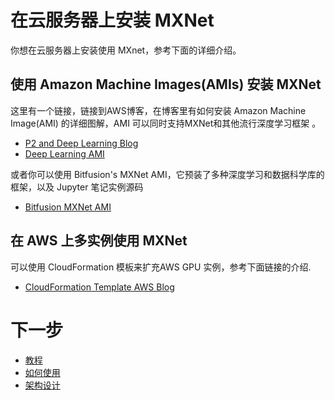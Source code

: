 # 在云服务器上安装 MXNet

你想在云服务器上安装使用 MXnet，参考下面的详细介绍。

## 使用 Amazon Machine Images(AMIs) 安装 MXNet

这里有一个链接，链接到AWS博客，在博客里有如何安装 Amazon Machine Image(AMI) 的详细图解，AMI 可以同时支持MXNet和其他流行深度学习框架 。

* [P2 and Deep Learning Blog](https://aws.amazon.com/blogs/aws/new-p2-instance-type-for-amazon-ec2-up-to-16-gpus/)
* [Deep Learning AMI](https://aws.amazon.com/marketplace/pp/B01M0AXXQB)

或者你可以使用 Bitfusion's MXNet AMI，它预装了多种深度学习和数据科学库的框架，以及 Jupyter 笔记实例源码
* [Bitfusion MXNet AMI](https://aws.amazon.com/marketplace/pp/B01NBF5O1N/ref=_ptnr_docs_mxnet)

## 在 AWS 上多实例使用 MXNet

可以使用 CloudFormation 模板来扩充AWS GPU 实例，参考下面链接的介绍.
* [CloudFormation Template AWS Blog](https://aws.amazon.com/blogs/compute/distributed-deep-learning-made-easy/)

# 下一步
* [教程](http://mxnet.io/tutorials/index.html)
* [如何使用](http://mxnet.io/how_to/index.html)
* [架构设计](http://mxnet.io/architecture/index.html)
